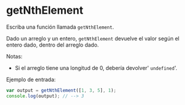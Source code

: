 # getNthElement


Escriba una función llamada `getNthElement`.

Dado un arreglo y un entero, `getNthElement` devuelve el valor según el entero dado, dentro del arreglo dado.

Notas:
* Si el arreglo tiene una longitud de 0, debería devolver' `undefined`'.

Ejemplo de entrada:

```js
var output = getNthElement([1, 3, 5], 1);
console.log(output); // --> 3
```
